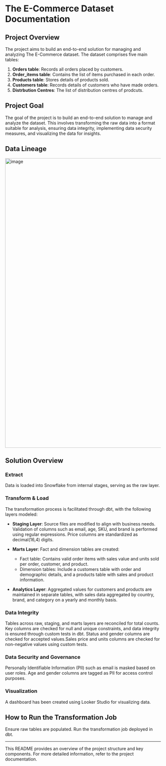 # The E-Commerce Dataset Documentation

## Project Overview

The project aims to build an end-to-end solution for managing and analyzing The E-Commerce dataset. The dataset comprises five main tables:

1. **Orders table**: Records all orders placed by customers.
2. **Order_items table**: Contains the list of items purchased in each order.
3. **Products table**: Stores details of products sold.
4. **Customers table**: Records details of customers who have made orders.
5. **Distrbution Centres**: The list of distribution centres of prodcuts.

## Project Goal

The goal of the project is to build an end-to-end solution to manage and analyze the dataset. This involves transforming the raw data into a format suitable for analysis, ensuring data integrity, implementing data security measures, and visualizing the data for insights.

## Data Lineage

<img width="938" alt="image" src="https://github.com/nirmagit/git_ecommerce/assets/49039478/75a0e368-937c-4db7-95a8-13f332456a43">


## Solution Overview

### Extract

Data is loaded into Snowflake from internal stages, serving as the raw layer.

### Transform & Load

The transformation process is facilitated through dbt, with the following layers modeled:

- **Staging Layer**: Source files are modified to align with business needs. Validation of columns such as email, age, SKU, and brand is performed using regular expressions. Price columns are standardized as decimal(16,4) digits.
  
- **Marts Layer**: Fact and dimension tables are created:
  - Fact table: Contains valid order items with sales value and units sold per order, customer, and product.
  - Dimension tables: Include a customers table with order and demographic details, and a products table with sales and product information.

- **Analytics Layer**: Aggregated values for customers and products are maintained in separate tables, with sales data aggregated by country, brand, and category on a yearly and monthly basis.

### Data Integrity

Tables across raw, staging, and marts layers are reconciled for total counts. Key columns are checked for null and unique constraints, and data integrity is ensured through custom tests in dbt. Status and gender columns are checked for accepted values.Sales price and units columns are checked for non-negative values using custom tests.

### Data Security and Governance

Personally Identifiable Information (PII) such as email is masked based on user roles. Age and gender columns are tagged as PII for access control purposes.

### Visualization

A dashboard has been created using Looker Studio for visualizing data.

## How to Run the Transformation Job

Ensure raw tables are populated.
Run the transformation job deployed in dbt.

---

This README provides an overview of the project structure and key components. For more detailed information, refer to the project documentation.
